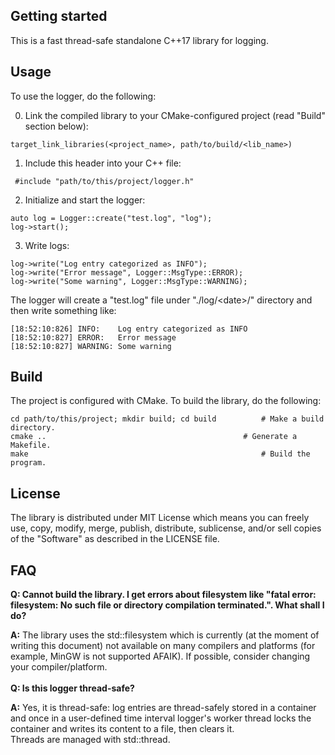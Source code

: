 ## Getting started
This is a fast thread-safe standalone C++17 library for logging.

## Usage
To use the logger, do the following:

0. Link the compiled library to your CMake-configured project (read "Build" section below):
```
target_link_libraries(<project_name>, path/to/build/<lib_name>)
```
1. Include this header into your C++ file:
```
 #include "path/to/this/project/logger.h"
```
2. Initialize and start the logger:
```
auto log = Logger::create("test.log", "log");
log->start();
```
3. Write logs:
```
log->write("Log entry categorized as INFO");
log->write("Error message", Logger::MsgType::ERROR);
log->write("Some warning", Logger::MsgType::WARNING);
```
The logger will create a "test.log" file under "./log/\<date\>/" directory and then write something like:
```
[18:52:10:826] INFO:	Log entry categorized as INFO
[18:52:10:827] ERROR:	Error message
[18:52:10:827] WARNING:	Some warning
```

## Build
The project is configured with CMake. To build the library, do the following:
```
cd path/to/this/project; mkdir build; cd build          # Make a build directory.
cmake ..    		                                # Generate a Makefile.
make                                                    # Build the program.
```

## License
The library is distributed under MIT License which means you can freely use, copy, modify, merge, publish, distribute, sublicense, and/or sell copies of the "Software" as described in the LICENSE file.

## FAQ
**Q: Cannot build the library. I get errors about filesystem like "fatal error: filesystem: No such file or directory
compilation terminated.". What shall I do?**

**A:** The library uses the std::filesystem which is currently (at the moment of writing this document) not available on many compilers and platforms (for example, MinGW is not supported AFAIK). If possible, consider changing your compiler/platform.
<br><br>
**Q: Is this logger thread-safe?**

**A:** Yes, it is thread-safe: log entries are thread-safely stored in a container and once in a user-defined time interval logger's worker thread locks the container and writes its content to a file, then clears it.<br>
Threads are managed with std::thread.